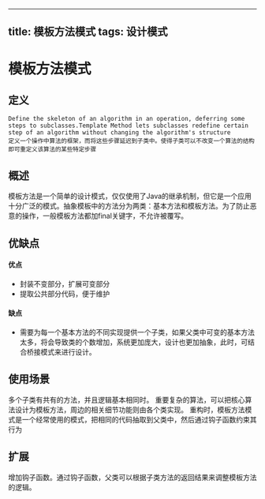 ------------------------------
title: 模板方法模式
tags: 设计模式
------------------------------
# 模板方法模式

## 定义
```
Define the skeleton of an algorithm in an operation, deferring some steps to subclasses.Template Method lets subclasses redefine certain step of an algorithm without changing the algorithm's structure
定义一个操作中算法的框架，而将这些步骤延迟到子类中。使得子类可以不改变一个算法的结构即可重定义该算法的某些特定步骤
```

## 概述
模板方法是一个简单的设计模式，仅仅使用了Java的继承机制，但它是一个应用十分广泛的模式。抽象模板中的方法分为两类：基本方法和模板方法。为了防止恶意的操作，一般模板方法都加final关键字，不允许被覆写。

## 优缺点
#### 优点
* 封装不变部分，扩展可变部分
* 提取公共部分代码，便于维护

#### 缺点
* 需要为每一个基本方法的不同实现提供一个子类，如果父类中可变的基本方法太多，将会导致类的个数增加，系统更加庞大，设计也更加抽象，此时，可结合桥接模式来进行设计。

## 使用场景
多个子类有共有的方法，并且逻辑基本相同时。
重要复杂的算法，可以把核心算法设计为模板方法，周边的相关细节功能则由各个类实现。
重构时，模板方法模式是一个经常使用的模式，把相同的代码抽取到父类中，然后通过钩子函数约束其行为

## 扩展
增加钩子函数。通过钩子函数，父类可以根据子类方法的返回结果来调整模板方法的逻辑。
